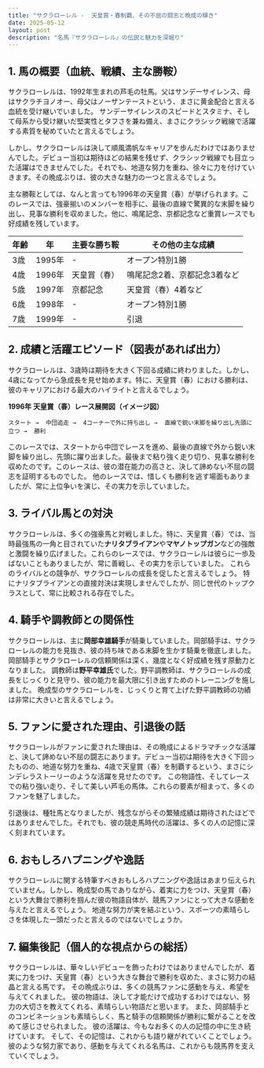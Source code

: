 ```yaml
---
title: "サクラローレル -  天皇賞・春制覇、その不屈の闘志と晩成の輝き"
date: 2025-05-12
layout: post
description: "名馬『サクラローレル』の伝説と魅力を深堀り"
---
```


## 1. 馬の概要（血統、戦績、主な勝鞍）

サクラローレルは、1992年生まれの芦毛の牡馬。父はサンデーサイレンス、母はサクラチヨノオー、母父はノーザンテーストという、まさに黄金配合と言える血統を受け継いでいました。  サンデーサイレンスのスピードとスタミナ、そして母系から受け継いだ堅実性とタフさを兼ね備え、まさにクラシック戦線で活躍する素質を秘めていたと言えるでしょう。

しかし、サクラローレルは決して順風満帆なキャリアを歩んだわけではありませんでした。デビュー当初は期待ほどの結果を残せず、クラシック戦線でも目立った活躍はできませんでした。それでも、地道な努力を重ね、徐々に力を付けていきます。その晩成ぶりは、彼の大きな魅力の一つと言えるでしょう。

主な勝鞍としては、なんと言っても1996年の天皇賞（春）が挙げられます。このレースでは、強豪揃いのメンバーを相手に、最後の直線で驚異的な末脚を繰り出し、見事な勝利を収めました。他に、鳴尾記念、京都記念など重賞レースでも好成績を残しています。

| 年齢 | 年 | 主要な勝ち鞍 | その他の主な成績 |
|---|---|---|---|
| 3歳 | 1995年 |  - |  オープン特別1勝 |
| 4歳 | 1996年 | 天皇賞（春） |  鳴尾記念2着、京都記念3着など |
| 5歳 | 1997年 | 京都記念 |  天皇賞（春）4着など |
| 6歳 | 1998年 | - |  オープン特別1勝 |
| 7歳 | 1999年 | - |  引退 |


## 2. 成績と活躍エピソード（図表があれば出力）

サクラローレルは、3歳時は期待を大きく下回る成績に終わりました。しかし、4歳になってから急成長を見せ始めます。特に、天皇賞（春）における勝利は、彼のキャリアにおける最大のハイライトと言えるでしょう。

**1996年 天皇賞（春）レース展開図（イメージ図）**

```
スタート →  中団追走 →  4コーナーで外に持ち出し →  直線で鋭い末脚を繰り出し先頭に立つ →  勝利
```

このレースでは、スタートから中団でレースを進め、最後の直線で外から鋭い末脚を繰り出し、先頭に躍り出ました。最後まで粘り強く走り切り、見事な勝利を収めたのです。このレースは、彼の潜在能力の高さと、決して諦めない不屈の闘志を証明するものでした。  他のレースでは、惜しくも勝利を逃す場面もありましたが、常に上位争いを演じ、その実力を示していました。


## 3. ライバル馬との対決

サクラローレルは、多くの強豪馬と対戦しました。特に、天皇賞（春）では、当時最強馬の一角と目されていた**ナリタブライアン**や**マヤノトップガン**などの強敵と激闘を繰り広げました。これらのレースでは、サクラローレルは彼らに一歩及ばないこともありましたが、常に善戦し、その実力を示していました。  これらのライバルとの競争が、サクラローレルの成長を促したと言えるでしょう。  特にナリタブライアンとの直接対決は実現しませんでしたが、同じ世代のトップクラスとして、常に比較される存在でした。


## 4. 騎手や調教師との関係性

サクラローレルは、主に**岡部幸雄騎手**が騎乗していました。岡部騎手は、サクラローレルの能力を見抜き、彼の持ち味である末脚を生かす騎乗を徹底しました。  岡部騎手とサクラローレルの信頼関係は深く、幾度となく好成績を残す原動力となりました。  調教師は**野平幸雄氏**でした。野平調教師は、サクラローレルの成長をじっくりと見守り、彼の能力を最大限に引き出すためのトレーニングを施しました。  晩成型のサクラローレルを、じっくりと育て上げた野平調教師の功績は非常に大きいと言えるでしょう。


## 5. ファンに愛された理由、引退後の話

サクラローレルがファンに愛された理由は、その晩成によるドラマチックな活躍と、決して諦めない不屈の闘志にあります。デビュー当初は期待を大きく下回ったものの、地道な努力を重ね、4歳で天皇賞（春）を制覇するという、まさにシンデレラストーリーのような活躍を見せたのです。  この物語性、そしてレースでの粘り強い走り、そして美しい芦毛の馬体。これらの要素が相まって、多くのファンを魅了しました。

引退後は、種牡馬となりましたが、残念ながらその繁殖成績は期待されたほどではありませんでした。それでも、彼の競走馬時代の活躍は、多くの人の記憶に深く刻まれています。


## 6. おもしろハプニングや逸話

サクラローレルに関する特筆すべきおもしろハプニングや逸話はあまり伝えられていません。しかし、晩成型の馬でありながら、着実に力をつけ、天皇賞（春）という大舞台で勝利を掴んだ彼の物語自体が、競馬ファンにとって大きな感動を与えたと言えるでしょう。  地道な努力が実を結ぶという、スポーツの素晴らしさを体現した一頭だったと言えるのではないでしょうか。


## 7. 編集後記（個人的な視点からの総括）

サクラローレルは、華々しいデビューを飾ったわけではありませんでしたが、着実に力をつけ、天皇賞（春）という大きな舞台で勝利を収めた、まさに努力の結晶と言える馬です。  その晩成ぶりは、多くの競馬ファンに感動を与え、希望を与えてくれました。  彼の物語は、決して才能だけで成功するわけではない、努力の大切さを教えてくれる、素晴らしい物語だと思います。  また、岡部騎手とのコンビネーションも素晴らしく、馬と騎手の信頼関係が勝利に繋がることを改めて感じさせられました。  彼の活躍は、今もなお多くの人の記憶の中に生き続けています。  そして、その記憶は、これからも語り継がれていくことでしょう。  彼のような努力家であり、感動を与えてくれる名馬は、これからも競馬界を支えていくでしょう。
